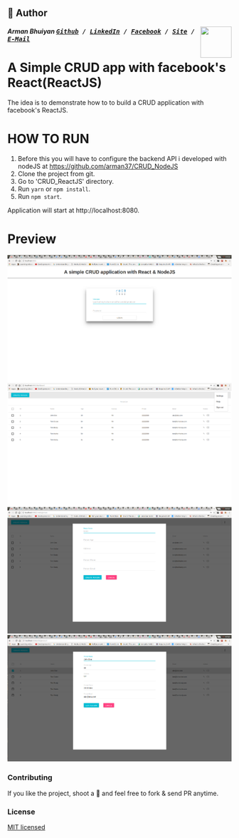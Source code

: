 ## 📝 Author
[<img src="https://media.licdn.com/dms/image/C5103AQE3SdZqmIyW0A/profile-displayphoto-shrink_200_200/0?e=1533168000&v=beta&t=reTZbwaCbB9R9V47Q9XiBGgGpY6_dS0KSK_gA8WsVCc" align="right" height="70" width="70">](http://armanbhuiyan.com)

##### Arman Bhuiyan <kbd>[Github](https://github.com/arman37) / [LinkedIn](https://www.linkedin.com/in/arman-bhuiyan) / [Facebook](https://www.facebook.com/arman.it37) / [Site](http://armanbhuiyan.com) /  [E-Mail](mailto:arman.it37@gmail.com)</kbd>

A Simple CRUD app with facebook's React(ReactJS)
==================================

The idea is to demonstrate how to to build a CRUD application with facebook's ReactJS.

HOW TO RUN
========
1. Before this you will have to configure the backend API i developed with nodeJS at https://github.com/arman37/CRUD_NodeJS
2. Clone the project from git.
3. Go to 'CRUD_ReactJS' directory.
4. Run `yarn` or `npm install`.
5. Run `npm start`.

Application will start at http://localhost:8080.

Preview
========
![Screenshot1](/screenshots/screenshot1.png)
![Screenshot2](/screenshots/screenshot2.png)
![Screenshot3](/screenshots/screenshot3.png)
![Screenshot4](/screenshots/screenshot4.png)

### Contributing
If you like the project, shoot a :star2: and feel free to fork & send PR anytime.

### License

[MIT licensed](./LICENSE)
